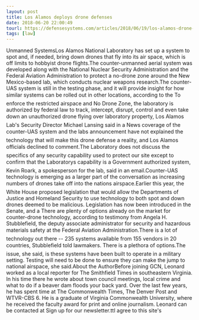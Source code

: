 ```yaml
---
layout: post
title: Los Alamos deploys drone defenses
date: 2018-06-20 22:00:49
tourl: https://defensesystems.com/articles/2018/06/19/los-alamos-drone-mitigation.aspx
tags: [law]
---
```

Unmanned SystemsLos Alamos National Laboratory has set up a system to spot and, if needed, bring down drones that fly into its air space, which is off limits to hobbyist drone flights.The counter-unmanned aerial system was developed along with the National Nuclear Security Administration and the Federal Aviation Administration to protect a no-drone zone around the New Mexico-based lab, which conducts nuclear weapons research.The counter-UAS system is still in the testing phase, and it will provide insight for how similar systems can be rolled out in other locations, according to the To enforce the restricted airspace and No Drone Zone, the laboratory is authorized by federal law to track, intercept, disrupt, control and even take down an unauthorized drone flying over laboratory property, Los Alamos Lab's Security Director Michael Lansing said in a News coverage of the counter-UAS system and the labs announcement have not explained the technology that will make this drone defense a reality, and Los Alamos officials declined to comment.The Laboratory does not discuss the specifics of any security capability used to protect our site except to confirm that the Laboratorys capability is a Government authorized system, Kevin Roark, a spokesperson for the lab, said in an email.Counter-UAS technology is emerging as a larger part of the conversation as increasing numbers of drones take off into the nations airspace.Earlier this year, the White House proposed legislation that would allow the Departments of Justice and Homeland Security to use technology to both spot and down drones deemed to be malicious. Legislation has now been introduced in the Senate, and a There are plenty of options already on the market for counter-drone technology, according to testimony from Angela H. Stubblefield, the deputy associate administrator for security and hazardous materials safety at the Federal Aviation Administration.There is a lot of technology out there -- 235 systems available from 155 vendors in 20 countries, Stubblefield told lawmakers. There is a plethora of options.The issue, she said, is these systems have been built to operate in a military setting. Testing will need to be done to ensure they can make the jump to national airspace, she said.About the AuthorBefore joining GCN, Leonard worked as a local reporter for The Smithfield Times in southeastern Virginia. In his time there he wrote about town council meetings, local crime and what to do if a beaver dam floods your back yard. Over the last few years, he has spent time at The Commonwealth Times, The Denver Post and WTVR-CBS 6. He is a graduate of Virginia Commonwealth University, where he received the faculty award for print and online journalism. Leonard can be contacted at Sign up for our newsletter.ttI agree to this site's 